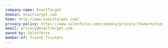 ```yaml
---
company-name: ExactTarget
domain: exacttarget.com
home: http://www.exacttarget.com/
privacy-policy: https://www.salesforce.com/company/privacy/?d=marketingcloud.com/privacy-policy/website-privacy-statement&internal=true
email: privacy@exacttarget.com
owned-by: Salesforce
member-of: TrustE_TrustArc
---
```




